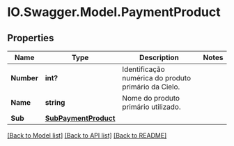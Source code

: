 # IO.Swagger.Model.PaymentProduct
## Properties

Name | Type | Description | Notes
------------ | ------------- | ------------- | -------------
**Number** | **int?** | Identificação numérica do produto primário da Cielo. | 
**Name** | **string** | Nome do produto primário utilizado. | 
**Sub** | [**SubPaymentProduct**](SubPaymentProduct.md) |  | 

[[Back to Model list]](../README.md#documentation-for-models) [[Back to API list]](../README.md#documentation-for-api-endpoints) [[Back to README]](../README.md)


